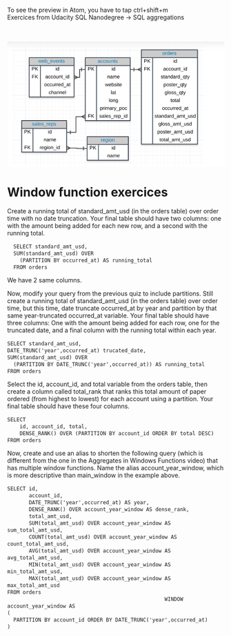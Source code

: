 
To see the preview in Atom, you have to tap ctrl+shift+m </br>
Exercices from Udacity SQL Nanodegree -> SQL aggregations  </br> </br> </br>


![](assets/groupy_by-82530243.PNG)

# Window function  exercices

Create a running total of standard_amt_usd (in the orders table) over order time with no date truncation. Your final table should have two columns: one with the amount being added for each new row, and a second with the running total.
```
  SELECT standard_amt_usd,
  SUM(standard_amt_usd) OVER
    (PARTITION BY occurred_at) AS running_total
  FROM orders
```
We have 2 same columns.

Now, modify your query from the previous quiz to include partitions. Still create a running total of standard_amt_usd (in the orders table) over order time, but this time, date truncate occurred_at by year and partition by that same year-truncated occurred_at variable. Your final table should have three columns: One with the amount being added for each row, one for the truncated date, and a final column with the running total within each year.
```
SELECT standard_amt_usd,
DATE_TRUNC('year',occurred_at) trucated_date,
SUM(standard_amt_usd) OVER
  (PARTITION BY DATE_TRUNC('year',occurred_at)) AS running_total
FROM orders
```

Select the id, account_id, and total variable from the orders table, then create a column called total_rank that ranks this total amount of paper ordered (from highest to lowest) for each account using a partition. Your final table should have these four columns.

```
SELECT
	id, account_id, total,
    DENSE_RANK() OVER (PARTITION BY account_id ORDER BY total DESC)
FROM orders
```

Now, create and use an alias to shorten the following query (which is different from the one in the Aggregates in Windows Functions video) that has multiple window functions. Name the alias account_year_window, which is more descriptive than main_window in the example above.

```
SELECT id,
       account_id,
       DATE_TRUNC('year',occurred_at) AS year,
       DENSE_RANK() OVER account_year_window AS dense_rank,
       total_amt_usd,
       SUM(total_amt_usd) OVER account_year_window AS sum_total_amt_usd,
       COUNT(total_amt_usd) OVER account_year_window AS count_total_amt_usd,
       AVG(total_amt_usd) OVER account_year_window AS avg_total_amt_usd,
       MIN(total_amt_usd) OVER account_year_window AS min_total_amt_usd,
       MAX(total_amt_usd) OVER account_year_window AS max_total_amt_usd
FROM orders
                                                   WINDOW account_year_window AS
(
  PARTITION BY account_id ORDER BY DATE_TRUNC('year',occurred_at)
)                                                                            
```
